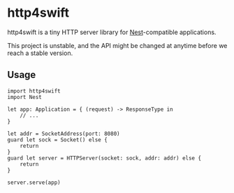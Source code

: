 # http4swift

http4swift is a tiny HTTP server library for [Nest](https://github.com/nestproject/Nest)-compatible applications.

This project is unstable, and the API might be changed at anytime before we reach a stable version.

## Usage

```
import http4swift
import Nest

let app: Application = { (request) -> ResponseType in
    // ...
}

let addr = SocketAddress(port: 8080)
guard let sock = Socket() else {
    return
}
guard let server = HTTPServer(socket: sock, addr: addr) else {
    return
}

server.serve(app)
```
